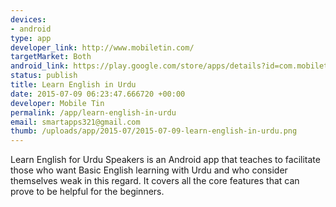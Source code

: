 ```yaml
--- 
devices: 
- android
type: app
developer_link: http://www.mobiletin.com/
targetMarket: Both
android_link: https://play.google.com/store/apps/details?id=com.mobiletin.learnenglish
status: publish
title: Learn English in Urdu
date: 2015-07-09 06:23:47.666720 +00:00
developer: Mobile Tin
permalink: /app/learn-english-in-urdu
email: smartapps321@gmail.com
thumb: /uploads/app/2015-07/2015-07-09-learn-english-in-urdu.png
---
```


Learn English for Urdu Speakers is an Android app that teaches to facilitate those who want Basic English learning with Urdu and who consider themselves weak in this regard. It covers all the core features that can prove to be helpful for the beginners. 
